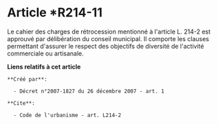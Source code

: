 # Article *R214-11

Le cahier des charges de rétrocession mentionné à l'article L. 214-2 est approuvé par délibération du conseil municipal. Il
comporte les clauses permettant d'assurer le respect des objectifs de diversité de l'activité commerciale ou artisanale.

**Liens relatifs à cet article**

	**Créé par**:

	  - Décret n°2007-1827 du 26 décembre 2007 - art. 1

	**Cite**:

	  - Code de l'urbanisme - art. L214-2
